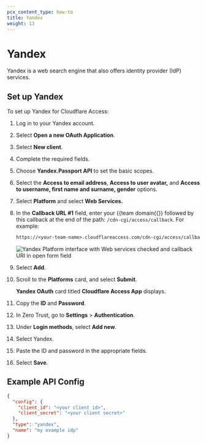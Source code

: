 ```yaml
---
pcx_content_type: how-to
title: Yandex
weight: 13
---
```


# Yandex

Yandex is a web search engine that also offers identity provider (IdP) services.

## Set up Yandex

To set up Yandex for Cloudflare Access:

1. Log in to your Yandex account.

1. Select **Open a new OAuth Application**.

1. Select **New client**.

1. Complete the required fields.

1. Choose **Yandex.Passport API** to set the basic scopes.

1. Select the **Access to email address**, **Access to user avatar,** and **Access to username, first name and surname, gender** options.

1. Select **Platform** and select **Web Services.**

1. In the **Callback URL #1** field, enter your {{<glossary-tooltip term_id="team-domain">team domain{{</glossary-tooltip>}} followed by this callback at the end of the path: `/cdn-cgi/access/callback`. For example:

    ```txt
    https://<your-team-name>.cloudflareaccess.com/cdn-cgi/access/callback
    ```

    ![Yandex Platform interface with Web services checked and callback URI in open form field](/images/cloudflare-one/identity/yandex/yandex-3.png)

1. Select **Add**.

1. Scroll to the **Platforms** card, and select **Submit**.

    **Yandex OAuth** card titled **Cloudflare Access App** displays.

1. Copy the **ID** and **Password**.

1. In Zero Trust, go to **Settings** > **Authentication**.

1. Under **Login methods**, select **Add new**.

1. Select Yandex.

1. Paste the ID and password in the appropriate fields.

1. Select **Save**.

## Example API Config

```json
{
  "config": {
    "client_id": "<your client id>",
    "client_secret": "<your client secret>"
  },
  "type": "yandex",
  "name": "my example idp"
}
```
